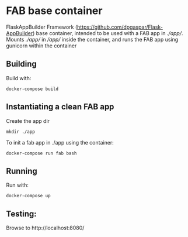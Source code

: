 # FAB base container

FlaskAppBuilder Framework (https://github.com/dpgaspar/Flask-AppBuilder) base container, intended to be used with a FAB app in *./app/*.
Mounts *./app/* in */app/* inside the container, and runs the FAB app using gunicorn within the container

## Building

Build with:

    docker-compose build

## Instantiating a clean FAB app

Create the app dir

    mkdir ./app

To init a fab app in ./app using the container:

    docker-compose run fab bash

## Running


Run with: 

    docker-compose up


## Testing: 

Browse to http://localhost:8080/

